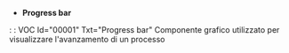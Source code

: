 - **Progress bar**

 :  : VOC Id="00001" Txt="Progress bar"
Componente grafico utilizzato per visualizzare l'avanzamento di un processo


